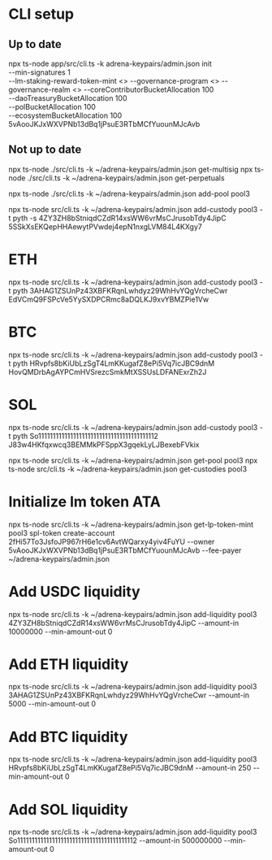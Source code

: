 # CLI setup

## Up to date

npx ts-node app/src/cli.ts -k adrena-keypairs/admin.json init\
    --min-signatures 1\
    --lm-staking-reward-token-mint <>
    --governance-program <>
    --governance-realm <>
    --coreContributorBucketAllocation 100\
    --daoTreasuryBucketAllocation 100\
    --polBucketAllocation 100\
    --ecosystemBucketAllocation 100\
     5vAooJKJxWXVPNb13dBq1jPsuE3RTbMCfYuounMJcAvb

## Not up to date

npx ts-node ./src/cli.ts -k ~/adrena-keypairs/admin.json get-multisig
npx ts-node ./src/cli.ts -k ~/adrena-keypairs/admin.json get-perpetuals

npx ts-node ./src/cli.ts -k ~/adrena-keypairs/admin.json add-pool pool3

npx ts-node src/cli.ts -k ~/adrena-keypairs/admin.json add-custody pool3 -t pyth -s 4ZY3ZH8bStniqdCZdR14xsWW6vrMsCJrusobTdy4JipC 5SSkXsEKQepHHAewytPVwdej4epN1nxgLVM84L4KXgy7

# ETH

npx ts-node src/cli.ts -k ~/adrena-keypairs/admin.json add-custody pool3 -t pyth 3AHAG1ZSUnPz43XBFKRqnLwhdyz29WhHvYQgVrcheCwr EdVCmQ9FSPcVe5YySXDPCRmc8aDQLKJ9xvYBMZPie1Vw

# BTC

npx ts-node src/cli.ts -k ~/adrena-keypairs/admin.json add-custody pool3 -t pyth HRvpfs8bKiUbLzSgT4LmKKugafZ8ePi5Vq7icJBC9dnM HovQMDrbAgAYPCmHVSrezcSmkMtXSSUsLDFANExrZh2J

# SOL

npx ts-node src/cli.ts -k ~/adrena-keypairs/admin.json add-custody pool3 -t pyth So11111111111111111111111111111111111111112 J83w4HKfqxwcq3BEMMkPFSppX3gqekLyLJBexebFVkix

npx ts-node src/cli.ts -k ~/adrena-keypairs/admin.json get-pool pool3
npx ts-node src/cli.ts -k ~/adrena-keypairs/admin.json get-custodies pool3

# Initialize lm token ATA

npx ts-node src/cli.ts -k ~/adrena-keypairs/admin.json get-lp-token-mint pool3
spl-token create-account 2fHi57To3JsfoJP967rH6e1cv6AvtWQarxy4yiv4FuYU --owner 5vAooJKJxWXVPNb13dBq1jPsuE3RTbMCfYuounMJcAvb --fee-payer ~/adrena-keypairs/admin.json

# Add USDC liquidity

npx ts-node src/cli.ts -k ~/adrena-keypairs/admin.json add-liquidity pool3 4ZY3ZH8bStniqdCZdR14xsWW6vrMsCJrusobTdy4JipC --amount-in 10000000 --min-amount-out 0

# Add ETH liquidity

npx ts-node src/cli.ts -k ~/adrena-keypairs/admin.json add-liquidity pool3 3AHAG1ZSUnPz43XBFKRqnLwhdyz29WhHvYQgVrcheCwr --amount-in 5000 --min-amount-out 0

# Add BTC liquidity

npx ts-node src/cli.ts -k ~/adrena-keypairs/admin.json add-liquidity pool3 HRvpfs8bKiUbLzSgT4LmKKugafZ8ePi5Vq7icJBC9dnM --amount-in 250 --min-amount-out 0

# Add SOL liquidity

npx ts-node src/cli.ts -k ~/adrena-keypairs/admin.json add-liquidity pool3 So11111111111111111111111111111111111111112 --amount-in 500000000 --min-amount-out 0
